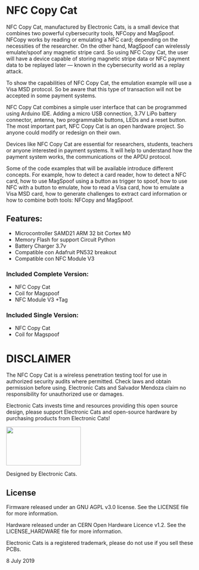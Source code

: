 # NFC Copy Cat

NFC Copy Cat, manufactured by Electronic Cats, is a small device that combines two powerful cybersecurity tools, NFCopy and MagSpoof. NFCopy works by reading or emulating a NFC card; depending on the necessities of the researcher. On the other hand, MagSpoof can wirelessly emulate/spoof any magnetic stripe card. So using NFC Copy Cat, the user will have a device capable of storing magnetic stripe data or NFC payment data to be replayed later — known in the cybersecurity world as a replay attack. 

To show the capabilities of NFC Copy Cat, the emulation example will use a Visa MSD protocol. So be aware that this type of transaction will not be accepted in some payment systems.

NFC Copy Cat combines a simple user interface that can be programmed using Arduino IDE. Adding a micro USB connection, 3.7V LiPo battery connector, antenna, two programmable buttons, LEDs and a reset button. The most important part, NFC Copy Cat is an open hardware project. So anyone could modify or redesign on their own.

Devices like NFC Copy Cat are essential for researchers, students, teachers or anyone interested in payment systems. It will help to understand how the payment system works, the communications or the APDU protocol. 

Some of the code examples that will be available introduce different concepts. For example, how to detect a card reader, how to detect a NFC card, how to use MagSpoof using a button as trigger to spoof, how to use NFC with a button to emulate, how to read a Visa card, how to emulate a Visa MSD card, how to generate challenges to extract card information or how to combine both tools: NFCopy and MagSpoof.

## Features:
- Microcontroller SAMD21 ARM 32 bit Cortex M0
- Memory Flash for support Circuit Python
- Battery Charger 3.7v
- Compatible con Adafruit PN532 breakout
- Compatible con NFC Module V3

### Included Complete Version:
- NFC Copy Cat
- Coil for Magspoof
- NFC Module V3 +Tag 
### Included Single Version:
- NFC Copy Cat
- Coil for Magspoof

# DISCLAIMER
The NFC Copy Cat is a wireless penetration testing tool for use in authorized security audits where permitted. Check laws and obtain permission before using. Electronic Cats and Salvador Mendoza claim no responsibility for unauthorized use or damages.

Electronic Cats invests time and resources providing this open source design, please support Electronic Cats and open-source hardware by purchasing products from Electronic Cats!

<a href="https://electroniccats.com/store/">
  <img src="https://electroniccats.com/wp-content/uploads/badge_store.png" width="200" height="104" />
</a>

Designed by Electronic Cats.

## License

Firmware released under an GNU AGPL v3.0 license. See the LICENSE file for more information.

Hardware released under an CERN Open Hardware Licence v1.2. See the LICENSE_HARDWARE file for more information.

Electronic Cats is a registered trademark, please do not use if you sell these PCBs.

8 July 2019
